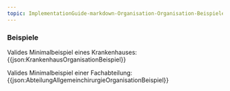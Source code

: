 ```yaml
---
topic: ImplementationGuide-markdown-Organisation-Organisation-Beispiele
---
```

### Beispiele
Valides Minimalbeispiel eines Krankenhauses:
{{json:KrankenhausOrganisationBeispiel}}

Valides Minimalbeispiel einer Fachabteilung:
{{json:AbteilungAllgemeinchirurgieOrganisationBeispiel}}



